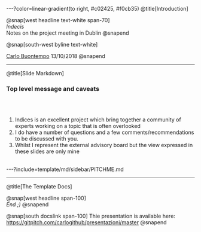 ---?color=linear-gradient(to right, #c02425, #f0cb35)
@title[Introduction]

@snap[west headline text-white span-70]
<br>*Indecis*
<br>Notes on the project meeting in Dublin
@snapend

@snap[south-west byline  text-white]

[Carlo Buontempo](https://www.ecmwf.int/en/about/who-we-are/staff-profiles/carlo-buontempo)
13/10/2018
@snapend

---
@title[Slide Markdown]

### Top level message and caveats

<br><br>

1. Indices is an excellent project which bring together a community of experts
working on a topic that is often overlooked
1. I do have a number of questions and a few comments/recommendations to be
discussed with you.
1. Whilst I  represent the external advisory board but the view expressed in these
slides are only mine
<br><br>

---?include=template/md/sidebar/PITCHME.md

---
@title[The Template Docs]

@snap[west headline span-100]
<br>*End ;)*
@snapend

@snap[south docslink span-100]
Thie presentation is available
here: https://gitpitch.com/carlogithub/presentazioni/master
@snapend
